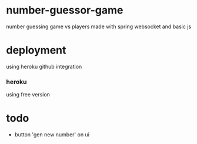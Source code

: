 # number-guessor-game

number guessing game vs players made with spring websocket and basic js

# deployment
using heroku github integration

### heroku
using free version

# todo
- button 'gen new number' on ui
